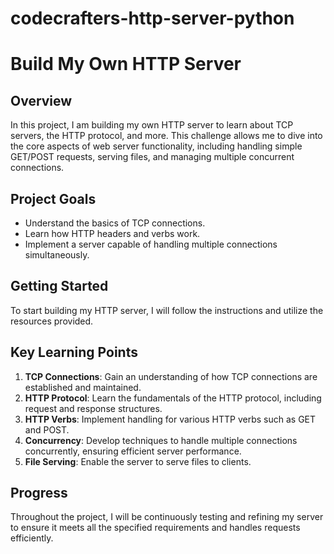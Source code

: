 # codecrafters-http-server-python

# Build My Own HTTP Server

## Overview

In this project, I am building my own HTTP server to learn about TCP servers, the HTTP protocol, and more. This challenge allows me to dive into the core aspects of web server functionality, including handling simple GET/POST requests, serving files, and managing multiple concurrent connections.

## Project Goals

- Understand the basics of TCP connections.
- Learn how HTTP headers and verbs work.
- Implement a server capable of handling multiple connections simultaneously.

## Getting Started

To start building my HTTP server, I will follow the instructions and utilize the resources provided.

## Key Learning Points

1. **TCP Connections**: Gain an understanding of how TCP connections are established and maintained.
2. **HTTP Protocol**: Learn the fundamentals of the HTTP protocol, including request and response structures.
3. **HTTP Verbs**: Implement handling for various HTTP verbs such as GET and POST.
4. **Concurrency**: Develop techniques to handle multiple connections concurrently, ensuring efficient server performance.
5. **File Serving**: Enable the server to serve files to clients.


## Progress

Throughout the project, I will be continuously testing and refining my server to ensure it meets all the specified requirements and handles requests efficiently.


